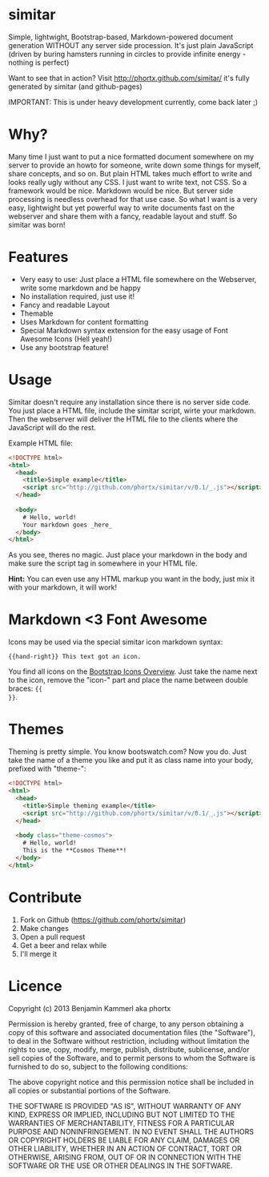 # simitar
Simple, lightwight, Bootstrap-based, Markdown-powered document generation WITHOUT any server side procession. It's just plain JavaScript (driven by buring hamsters running in circles to provide infinite energy - nothing is perfect)

Want to see that in action? Visit http://phortx.github.com/simitar/ it's fully generated by simitar (and github-pages)

IMPORTANT: This is under heavy development currently, come back later ;)


# Why?
Many time I just want to put a nice formatted document somewhere on my server to provide an howto for someone, write down some things for myself, share concepts, and so on. But plain HTML takes much effort to write and looks really ugly without any CSS. I just want to write text, not CSS. So a framework would be nice. Markdown would be nice. But server side processing is needless overhead for that use case. So what I want is a very easy, lightwight but yet powerful way to write documents fast on the webserver and share them with a fancy, readable layout and stuff. So simitar was born!


# Features
* Very easy to use: Just place a HTML file somewhere on the Webserver, write some markdown and be happy
* No installation required, just use it!
* Fancy and readable Layout
* Themable
* Uses Markdown for content formatting
* Special Markdown syntax extension for the easy usage of Font Awesome Icons (Hell yeah!)
* Use any bootstrap feature!


# Usage
Simitar doesn't require any installation since there is no server side code. You just place a HTML file, include the simitar script, wirte your markdown. Then the webserver will deliver the HTML file to the clients where the JavaScript will do the rest.

Example HTML file:

```html
<!DOCTYPE html>
<html>
  <head>
    <title>Simple example</title>
    <script src="http://github.com/phortx/simitar/v/0.1/_.js"></script>
  </head>
  
  <body>
    # Hello, world!
    Your markdown goes _here_
  </body>
</html>
```

As you see, theres no magic. Just place your markdown in the body and make sure the script tag in somewhere in your HTML file.

**Hint:** You can even use any HTML markup you want in the body, just mix it with your markdown, it will work!


# Markdown <3 Font Awesome
Icons may be used via the special simitar icon markdown syntax:
```
{{hand-right}} This text got an icon.
```

You find all icons on the [Bootstrap Icons Overview](http://twitter.github.com/bootstrap/base-css.html#icons).
Just take the name next to the icon, remove the "icon-" part and place the name between double braces: <code>{{ }}</code>.


# Themes
Theming is pretty simple. You know bootswatch.com? Now you do. Just take the name of a theme you like and put it as class name into your body, prefixed with "theme-":

```html
<!DOCTYPE html>
<html>
  <head>
    <title>Simple theming example</title>
    <script src="http://github.com/phortx/simitar/v/0.1/_.js"></script>
  </head>
  
  <body class="theme-cosmos">
    # Hello, world!
    This is the **Cosmos Theme**!
  </body>
</html>
```


# Contribute
1. Fork on Github (https://github.com/phortx/simitar)
2. Make changes
3. Open a pull request
4. Get a beer and relax while
5. I'll merge it



# Licence
Copyright (c) 2013 Benjamin Kammerl aka phortx

Permission is hereby granted, free of charge, to any person obtaining a copy of this software and associated documentation files (the "Software"), to deal in the Software without restriction, including without limitation the rights to use, copy, modify, merge, publish, distribute, sublicense, and/or sell copies of the Software, and to permit persons to whom the Software is furnished to do so, subject to the following conditions:

The above copyright notice and this permission notice shall be included in all copies or substantial portions of the Software.

THE SOFTWARE IS PROVIDED "AS IS", WITHOUT WARRANTY OF ANY KIND, EXPRESS OR IMPLIED, INCLUDING BUT NOT LIMITED TO THE WARRANTIES OF MERCHANTABILITY, FITNESS FOR A PARTICULAR PURPOSE AND NONINFRINGEMENT. IN NO EVENT SHALL THE AUTHORS OR COPYRIGHT HOLDERS BE LIABLE FOR ANY CLAIM, DAMAGES OR OTHER LIABILITY, WHETHER IN AN ACTION OF CONTRACT, TORT OR OTHERWISE, ARISING FROM, OUT OF OR IN CONNECTION WITH THE SOFTWARE OR THE USE OR OTHER DEALINGS IN THE SOFTWARE.
